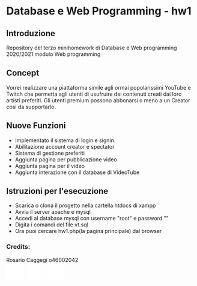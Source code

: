 # Database e Web Programming - hw1
## Introduzione
Repository del terzo minihomework di Database e Web programming 2020/2021 modulo Web programming
## Concept
Vorrei realizzare una piattaforma simile agli ormai popolarissimi YouTube e Twitch che permetta agli utenti di usufruire dei contenuti creati dai loro artisti preferiti. 
Gli utenti premium possono abbonarsi o meno a un Creator così da supportarlo.

## Nuove Funzioni
- Implementato il sistema di login e signin.
- Abilitazione account creator e spectator
- Sistema di gestione preferiti
- Aggiunta pagina per pubblicazione video
- Aggiunta pagina per il video
- Aggiunta interazione con il database di VideoTube

## Istruzioni per l'esecuzione
- Scarica o clona il progetto nella cartella htdocs di xampp
- Avvia il server apache e mysql
- Accedi al database mysql con username "root" e password ""
- Digita i comandi del file vt.sql
- Ora puoi cercare hw1.php(la pagina principale) dal browser

### Credits:
Rosario Caggegi o46002042     
[![GitHub - hw1](https://github.com/Caggegi/mhw1/blob/master/img/Light/github.svg)](https://github.com/Caggegi/hw1)
[![Instagram](https://github.com/Caggegi/mhw1/blob/master/img/Light/instagram.svg)](https://www.instagram.com/rosario.caggegi/)
[![Facebook](https://github.com/Caggegi/mhw1/blob/master/img/Light/facebook.svg)](https://www.facebook.com/rosario.caggegi.142/)
